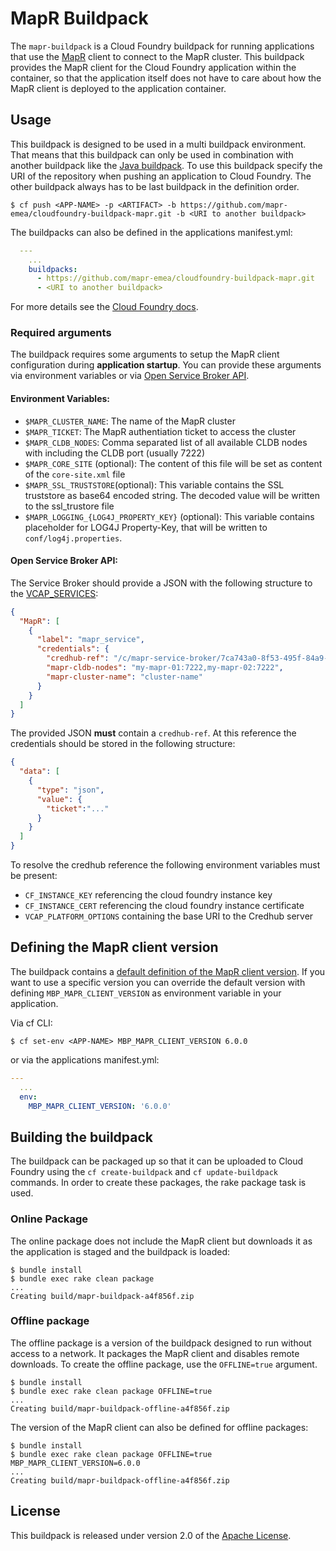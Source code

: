# MapR Buildpack
The `mapr-buildpack` is a Cloud Foundry buildpack for running applications that use the [MapR](https://mapr.com) client to connect to the MapR cluster. This buildpack provides the MapR client for the Cloud Foundry application within the container, so that the application itself does not have to care about how the MapR client is deployed to the application container.

## Usage
This buildpack is designed to be used in a multi buildpack environment. That means that this buildpack can only be used in combination with another buildpack like the [Java buildpack](https://github.com/cloudfoundry/java-buildpack). To use this buildpack specify the URI of the repository when pushing an application to Cloud Foundry. The other buildpack always has to be last buildpack in the definition order.
```shell
$ cf push <APP-NAME> -p <ARTIFACT> -b https://github.com/mapr-emea/cloudfoundry-buildpack-mapr.git -b <URI to another buildpack>
```

The buildpacks can also be defined in the applications manifest.yml:
```yaml
  ---
    ...
    buildpacks:
      - https://github.com/mapr-emea/cloudfoundry-buildpack-mapr.git
      - <URI to another buildpack>
```

For more details see the [Cloud Foundry docs](https://docs.cloudfoundry.org/buildpacks/use-multiple-buildpacks.html).

### Required arguments
The buildpack requires some arguments to setup the MapR client configuration during **application startup**. You can provide these arguments via environment variables or via 
[Open Service Broker API](https://www.openservicebrokerapi.org/).

#### Environment Variables:
- `$MAPR_CLUSTER_NAME`: The name of the MapR cluster
- `$MAPR_TICKET`: The MapR authentiation ticket to access the cluster
- `$MAPR_CLDB_NODES`: Comma separated list of all available CLDB nodes with including the CLDB port (usually 7222)
- `$MAPR_CORE_SITE` (optional): The content of this file will be set as content of the `core-site.xml` file
- `$MAPR_SSL_TRUSTSTORE`(optional): This variable contains the SSL truststore as base64 encoded string. The decoded value will be written to the ssl_trustore file
- `$MAPR_LOGGING_{LOG4J_PROPERTY_KEY}` (optional): This variable contains placeholder for LOG4J Property-Key, that will be written to `conf/log4j.properties`.

#### Open Service Broker API:
The Service Broker should provide a JSON with the following structure to the [VCAP_SERVICES](https://docs.run.pivotal.io/devguide/deploy-apps/environment-variable.html#VCAP-SERVICES):
```JSON
{
  "MapR": [
    {
      "label": "mapr_service", 
      "credentials": {
        "credhub-ref": "/c/mapr-service-broker/7ca743a0-8f53-495f-84a9-5340584e8e8e/dbcad85b-c28b-4324-8556-8b7c9f0954f0/credentials", 
        "mapr-cldb-nodes": "my-mapr-01:7222,my-mapr-02:7222", 
        "mapr-cluster-name": "cluster-name"
      }
    }
  ]
}
```

The provided JSON **must** contain a `credhub-ref`. At this reference the credentials should be stored in the following structure:
```JSON
{
  "data": [
    {
      "type": "json",
      "value": {
        "ticket":"..."
      }
    }
  ]
}
```

To resolve the credhub reference the following environment variables must be present:
- `CF_INSTANCE_KEY` referencing the cloud foundry instance key
- `CF_INSTANCE_CERT` referencing the cloud foundry instance certificate
- `VCAP_PLATFORM_OPTIONS` containing the base URI to the Credhub server

## Defining the MapR client version
The buildpack contains a [default definition of the MapR client version](config/default_version.yml). If you want to use a specific version you can override the default version with defining `MBP_MAPR_CLIENT_VERSION` as environment variable in your application.

Via cf CLI:
```shell
$ cf set-env <APP-NAME> MBP_MAPR_CLIENT_VERSION 6.0.0
```

or via the applications manifest.yml:
```yaml
---
  ...
  env:
    MBP_MAPR_CLIENT_VERSION: '6.0.0'
```

## Building the buildpack
The buildpack can be packaged up so that it can be uploaded to Cloud Foundry using the `cf create-buildpack` and `cf update-buildpack` commands. In order to create these packages, the rake package task is used.

### Online Package
The online package does not include the MapR client but downloads it as the application is staged and the buildpack is loaded:
```shell
$ bundle install
$ bundle exec rake clean package
...
Creating build/mapr-buildpack-a4f856f.zip
```

### Offline package
The offline package is a version of the buildpack designed to run without access to a network. It packages the MapR client and disables remote downloads. To create the offline package, use the `OFFLINE=true` argument.
```shell
$ bundle install
$ bundle exec rake clean package OFFLINE=true
...
Creating build/mapr-buildpack-offline-a4f856f.zip
```

The version of the MapR client can also be defined for offline packages:
```shell
$ bundle install
$ bundle exec rake clean package OFFLINE=true MBP_MAPR_CLIENT_VERSION=6.0.0
...
Creating build/mapr-buildpack-offline-a4f856f.zip
```

## License
This buildpack is released under version 2.0 of the [Apache License](http://www.apache.org/licenses/LICENSE-2.0).